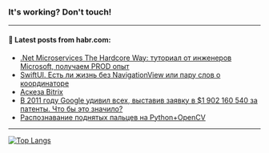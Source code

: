 ### It's working? Don't touch!

---
<!--
#### 🛠️ Technical stack:

![C++](https://img.shields.io/badge/C++-informational?logo=c%2B%2B&style=flat&logoColor=white&color=9C033A)
![Java](https://img.shields.io/badge/Java-informational?logo=java&style=flat&logoColor=white&color=007396)
![Kotlin](https://img.shields.io/badge/Kotlin-informational?logo=Kotlin&style=flat&logoColor=white&color=0095D5)
![JS](https://img.shields.io/badge/JS-informational?logo=javaScript&style=flat&logoColor=black&color=F7Df1E) <br>
![HTML5](https://img.shields.io/badge/HTML5-informational?logo=html5&style=flat&logoColor=white&color=E34F26)
![CSS3](https://img.shields.io/badge/CSS3-informational?logo=css3&style=flat&logoColor=white&color=157286)
![Sass](https://img.shields.io/badge/Saas-informational?logo=sass&style=flat&logoColor=white&color=hotpink)
![PHP](https://img.shields.io/badge/PHP-informational?logo=php&style=flat&logoColor=white&color=777BB4) <br>
![WebPAck](https://img.shields.io/badge/WebPack-informational?logo=webPack&style=flat&logoColor=white&color=FF6F00)
![Bootstrap](https://img.shields.io/badge/Bootstrap-informational?logo=Bootstrap&style=flat&logoColor=white&color=7952B3)
![MySQL](https://img.shields.io/badge/MySQL-informational?logo=MySQL&style=flat&logoColor=white&color=00f) <br>
![NodeJS](https://img.shields.io/badge/NodeJS-informational?logo=node.js&style=flat&logoColor=white&color=43853D)
![Spring](https://img.shields.io/badge/Spring-informational?logo=Spring&style=flat&logoColor=white&color=0A9EDC)
![Angular](https://img.shields.io/badge/Vue-informational?logo=vue.js&style=flat&logoColor=white&color=red)
![Git](https://img.shields.io/badge/Git-informational?logo=git&style=flat&logoColor=white&color=darkorange)

___
-->

#### 💬 Latest posts from habr.com:

<!-- BLOG-POST-LIST:START -->
- [.Net Microservices The Hardcore Way: туториал от инженеров Microsoft, получаем PROD опыт](https://habr.com/ru/post/681172/?utm_source=habrahabr&utm_medium=rss&utm_campaign=681172)
- [SwiftUI. Есть ли жизнь без NavigationView или пару слов о координаторе](https://habr.com/ru/post/681180/?utm_source=habrahabr&utm_medium=rss&utm_campaign=681180)
- [Аскеза Bitrix](https://habr.com/ru/post/681170/?utm_source=habrahabr&utm_medium=rss&utm_campaign=681170)
- [В 2011 году Google удивил всех, выставив заявку в $1 902 160 540 за патенты. Что бы это значило?](https://habr.com/ru/post/681144/?utm_source=habrahabr&utm_medium=rss&utm_campaign=681144)
- [Распознавание поднятых пальцев на Python+OpenCV](https://habr.com/ru/post/679460/?utm_source=habrahabr&utm_medium=rss&utm_campaign=679460)
<!-- BLOG-POST-LIST:END -->

---

[![Top Langs](https://github-readme-stats.vercel.app/api/top-langs/?username=zloylis&layout=compact&hide_border=true&theme=dracula)](https://github.com/zloylis)
